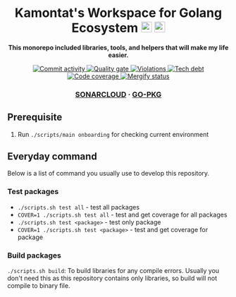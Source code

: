 <!-- Title section -->
<h1 align="center">
  Kamontat's Workspace for Golang Ecosystem

  <img src="https://simpleicons.org/icons/go.svg" width="24px">
  <img src="https://simpleicons.org/icons/sonarcloud.svg" width="24px">
</h1>

<!-- Description section -->
<p align="center">
  <strong>This monorepo included libraries, tools, and helpers that will make my life easier.</strong>
</p>

<!-- Badge setup -->
<p align="center">
  <a href="https://github.com/kc-workspace/go-lib">
    <img src="https://img.shields.io/github/commit-activity/m/kc-workspace/go-lib?style=flat-square" alt="Commit activity" />
  </a>
  <a href="https://sonarcloud.io/project/overview?id=kc-workspace_go-lib">
    <img src="https://img.shields.io/sonar/quality_gate/kc-workspace_go-lib/main?server=https%3A%2F%2Fsonarcloud.io&style=flat-square" alt="Quality gate" />
  </a>
  <a href="https://sonarcloud.io/project/issues?resolved=false&id=kc-workspace_go-lib">
    <img src="https://img.shields.io/sonar/violations/kc-workspace_go-lib/main?format=long&server=https%3A%2F%2Fsonarcloud.io&style=flat-square" alt="Violations" />
  </a>
  <a href="https://sonarcloud.io/project/overview?id=kc-workspace_go-lib">
    <img src="https://img.shields.io/sonar/tech_debt/kc-workspace_go-lib/main?server=https%3A%2F%2Fsonarcloud.io&style=flat-square" alt="Tech debt" />
  </a>
  <a href="https://sonarcloud.io/component_measures?metric=Coverage&view=list&id=kc-workspace_go-lib">
    <img src="https://img.shields.io/sonar/coverage/kc-workspace_go-lib/main?server=https%3A%2F%2Fsonarcloud.io&style=flat-square" alt="Code coverage" />
  </a>
  <a href="https://dashboard.mergify.com/github/kc-workspace/repo/go-lib/queues">
  <img src="https://img.shields.io/endpoint?label=mergify&logo=-&style=flat-square&url=https%3A%2F%2Fapi.mergify.com%2Fv1%2Fbadges%2Fkc-workspace%2Fgo-lib" alt="Mergify status" />
  </a>
</p>

<!-- External section -->
<h3 align="center">
  <a href="https://sonarcloud.io/project/overview?id=kc-workspace_go-lib">SONARCLOUD</a>
  <span> · </span>
  <a href="https://pkg.go.dev/search?q=kc-workspace%2Fgo-lib">GO-PKG</a>
</h3>

## Prerequisite

1. Run `./scripts/main onboarding` for checking current environment

## Everyday command

Below is a list of command you usually use to develop this repository.

### Test packages

- `./scripts.sh test all` - test all packages
- `COVER=1 ./scripts.sh test all` - test and get coverage for all packages
- `./scripts.sh test <package>` - test only **<package>** package
- `COVER=1 ./scripts.sh test <package>` - test and get coverage for **<package>** package

### Build packages

`./scripts.sh build`: To build libraries for any compile errors.
Usually you don't need this as this repository contains only libraries,
so build will not compile to binary file.
